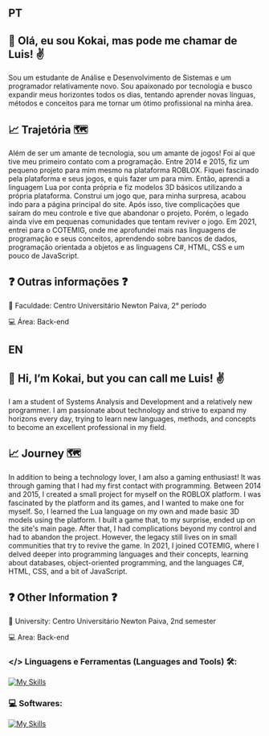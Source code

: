 ## PT

## 👋 Olá, eu sou Kokai, mas pode me chamar de Luis! ✌️ ##
Sou um estudante de Análise e Desenvolvimento de Sistemas e um programador relativamente novo. Sou apaixonado por tecnologia e busco expandir meus horizontes todos os dias, tentando aprender novas línguas, métodos e conceitos para me tornar um ótimo profissional na minha área.

## 📈 Trajetória 🗺️ ##
Além de ser um amante de tecnologia, sou um amante de jogos! Foi aí que tive meu primeiro contato com a programação. Entre 2014 e 2015, fiz um pequeno projeto para mim mesmo na plataforma ROBLOX. Fiquei fascinado pela plataforma e seus jogos, e quis fazer um para mim. Então, aprendi a linguagem Lua por conta própria e fiz modelos 3D básicos utilizando a própria plataforma. Construi um jogo que, para minha surpresa, acabou indo para a página principal do site. Após isso, tive complicações que saíram do meu controle e tive que abandonar o projeto. Porém, o legado ainda vive em pequenas comunidades que tentam reviver o jogo. Em 2021, entrei para o COTEMIG, onde me aprofundei mais nas linguagens de programação e seus conceitos, aprendendo sobre bancos de dados, programação orientada a objetos e as linguagens C#, HTML, CSS e um pouco de JavaScript.

## ❓ Outras informações ❓ ##
📘 Faculdade: Centro Universitário Newton Paiva, 2° período

💻 Área: Back-end

## EN
## 👋 Hi, I’m Kokai, but you can call me Luis! ✌️ ##
I am a student of Systems Analysis and Development and a relatively new programmer. I am passionate about technology and strive to expand my horizons every day, trying to learn new languages, methods, and concepts to become an excellent professional in my field.

## 📈 Journey 🗺️ ##
In addition to being a technology lover, I am also a gaming enthusiast! It was through gaming that I had my first contact with programming. Between 2014 and 2015, I created a small project for myself on the ROBLOX platform. I was fascinated by the platform and its games, and I wanted to make one for myself. So, I learned the Lua language on my own and made basic 3D models using the platform. I built a game that, to my surprise, ended up on the site's main page. After that, I had complications beyond my control and had to abandon the project. However, the legacy still lives on in small communities that try to revive the game. In 2021, I joined COTEMIG, where I delved deeper into programming languages and their concepts, learning about databases, object-oriented programming, and the languages C#, HTML, CSS, and a bit of JavaScript.

## ❓ Other Information ❓ ##
📘 University: Centro Universitário Newton Paiva, 2nd semester

💻 Area: Back-end

### </> Linguagens e Ferramentas (Languages and Tools) 🛠️:

[![My Skills](https://skillicons.dev/icons?i=java,cs,py,lua,html,css,mysql)](https://skillicons.dev)

### 💻 Softwares:

[![My Skills](https://skillicons.dev/icons?i=visualstudio,vscode,idea,robloxstudio)](https://skillicons.dev)


<!--
**K0kai/K0kai** is a ✨ _special_ ✨ repository because its `README.md` (this file) appears on your GitHub profile.

Here are some ideas to get you started:

- 🔭 I’m currently working on ...
- 🌱 I’m currently learning ...
- 👯 I’m looking to collaborate on ...
- 🤔 I’m looking for help with ...
- 💬 Ask me about ...
- 📫 How to reach me: ...
- 😄 Pronouns: ...
- ⚡ Fun fact: ...
-->
